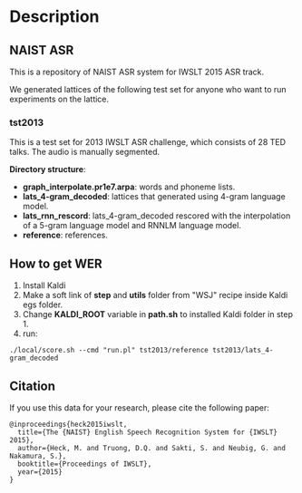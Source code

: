 # Description #
## NAIST ASR ##
This is a repository of NAIST ASR system for IWSLT 2015 ASR track.

We generated lattices of the following test set for
anyone who want to run experiments on the lattice.

### tst2013 ###
This is a test set for 2013 IWSLT ASR challenge, which consists of 28 TED
talks. The audio is manually segmented.

__Directory structure__:

* __graph_interpolate.pr1e7.arpa__: words and phoneme lists.
* __lats_4-gram_decoded__: lattices that generated using 4-gram language model.
* __lats_rnn_rescord__: lats_4-gram_decoded rescored with the interpolation of a 5-gram language model and RNNLM language model.
* __reference__: references.

## How to get WER ##
1. Install Kaldi
2. Make a soft link of __step__ and __utils__ folder from "WSJ" recipe inside Kaldi egs folder.
3. Change __KALDI_ROOT__ variable in __path.sh__ to installed Kaldi folder in step 1.
4. run:
```
./local/score.sh --cmd "run.pl" tst2013/reference tst2013/lats_4-gram_decoded
```

## Citation ##
If you use this data for your research, please cite the following paper:
```
@inproceedings{heck2015iwslt,
  title={The {NAIST} English Speech Recognition System for {IWSLT} 2015},
  author={Heck, M. and Truong, D.Q. and Sakti, S. and Neubig, G. and Nakamura, S.},
  booktitle={Proceedings of IWSLT},
  year={2015}
}

```
